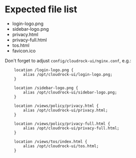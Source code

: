 # Expected file list

- login-logo.png
- sidebar-logo.png
- privacy.html
- privacy-full.html
- tos.html
- favicon.ico

Don't forget to adjust `config/cloudrock-ui/nginx.conf`, e.g.:

```nginx
    location /login-logo.png {
        alias /opt/cloudrock-ui/login-logo.png;
    }

    location /sidebar-logo.png {
        alias /opt/cloudrock-ui/sidebar-logo.png;
    }

    location /views/policy/privacy.html {
        alias /opt/cloudrock-ui/privacy.html;
    }

    location /views/policy/privacy-full.html {
        alias /opt/cloudrock-ui/privacy-full.html;
    }

    location /views/tos/index.html {
        alias /opt/cloudrock-ui/tos.html;
    }
```
